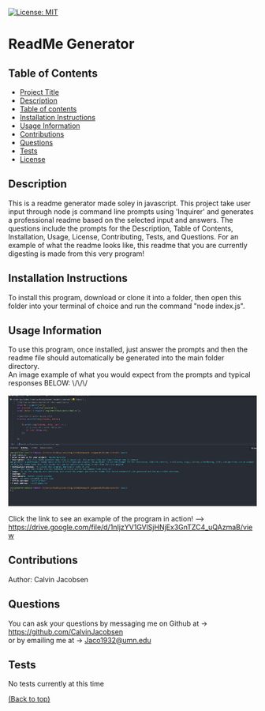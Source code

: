 [![License: MIT](https://img.shields.io/badge/License-MIT-yellow.svg)](https://opensource.org/licenses/MIT)

# ReadMe Generator 

## Table of Contents

- [Project Title](#project-title)
- [Description](#description)
- [Table of contents](#table-of-contents)
- [Installation Instructions](#installation)
- [Usage Information](#usage)
- [Contributions](#contribute)
- [Questions](#questions)
- [Tests](#tests)
- [License](#license)

## Description 

 This is a readme generator made soley in javascript. This project take user input through node js command line prompts using 'Inquirer' and generates a professional readme based on the selected input and answers. The questions include the prompts for the Description, Table of Contents, Installation, Usage, License, Contributing, Tests, and Questions. For an example of what the readme looks like, this readme that you are currently digesting is made from this very program! 

## Installation Instructions 

 To install this program, download or clone it into a folder, then open this folder into your terminal of choice and run the command "node index.js". 

## Usage Information 

 To use this program, once installed, just answer the prompts and then the readme file should automatically be generated into the main folder directory.<br />
 An image example of what you would expect from the prompts and typical responses BELOW: \\/\\/\\/ <br /><br />
 ![example of program in process](Capture.PNG "example")

 Click the link to see an example of the program in action! --> https://drive.google.com/file/d/1nIjzYV1GVlSjHNjEx3GnTZC4_uQAzmaB/view

## Contributions 

 Author: Calvin Jacobsen 

## Questions 

 You can ask your questions by messaging me on Github at -> https://github.com/CalvinJacobsen <br />
 or by emailing me at -> Jaco1932@umn.edu

## Tests 

 No tests currently at this time 

 [(Back to top)](#table-of-contents)